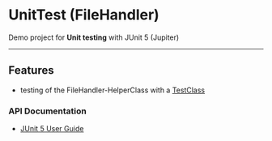 # UnitTest (FileHandler)
Demo project for **Unit testing** with JUnit 5 (Jupiter)

---

## Features
- testing of the FileHandler-HelperClass with a [TestClass](./src/tests/FileHandlerTest.java)


### API Documentation
- [JUnit 5 User Guide](https://junit.org/junit5/docs/current/user-guide/)

